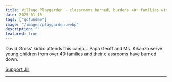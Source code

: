 ```yaml
---
title: Village Playgarden - classrooms burned, burdens 40+ families with childcare
date: 2025-01-15
tags: ["gofundme"]
image: "/images/playgarden.webp"
description: ""
featured: true
---
```


David Gross' kiddo attends this camp... Papa Geoff and Ms. Kikanza serve young children from
over 40 families and their classrooms have burned down. 

[Support Jill](https://www.gofundme.com/f/help-village-playgarden-rise-from-the-ashes)

---
